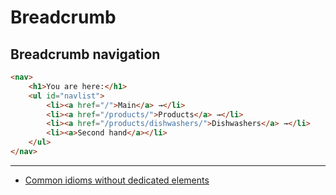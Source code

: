 # Breadcrumb

## Breadcrumb navigation
```html
<nav>
    <h1>You are here:</h1>
    <ul id="navlist">
        <li><a href="/">Main</a> →</li>
        <li><a href="/products/">Products</a> →</li>
        <li><a href="/products/dishwashers/">Dishwashers</a> →</li>
        <li><a>Second hand</a></li>
    </ul>
</nav>
```
---

* [Common idioms without dedicated elements](https://www.w3.org/TR/html5/common-idioms-without-dedicated-elements.html#bread-crumb-navigation)